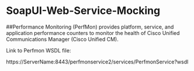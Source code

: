 # SoapUI-Web-Service-Mocking
##Performance Monitoring (PerfMon) provides platform, service, and application performance counters to monitor the health of Cisco Unified Communications Manager (Cisco Unified CM).

Link to Perfmon WSDL file:

https://ServerName:8443/perfmonservice2/services/PerfmonService?wsdl
